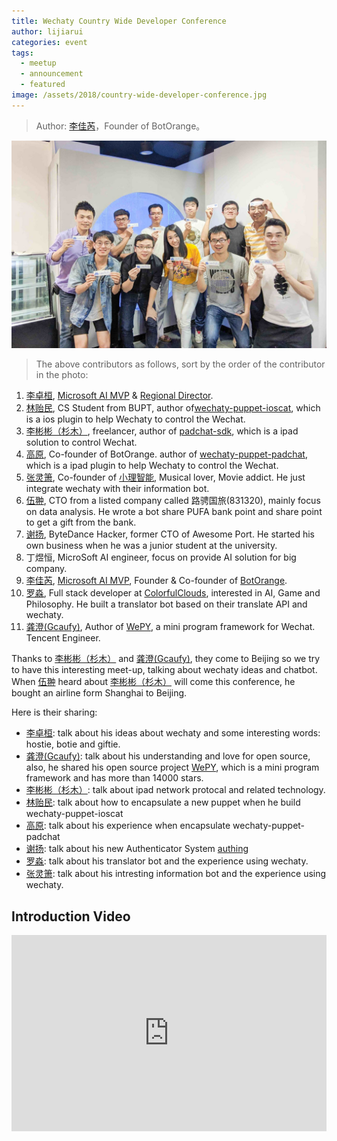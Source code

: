 ```yaml
---
title: Wechaty Country Wide Developer Conference
author: lijiarui
categories: event
tags:
  - meetup
  - announcement
  - featured
image: /assets/2018/country-wide-developer-conference.jpg
---
```


> Author: [李佳芮](https://github.com/lijiarui/)，Founder of BotOrange。

![Wechaty Contributors][contributors-image]

> The above contributors as follows, sort by the order of the contributor in the photo:

1. [李卓桓](https://github.com/huan), [Microsoft AI MVP](https://mvp.microsoft.com/en-us/PublicProfile/5003061) & [Regional Director](https://rd.microsoft.com/en-us/huan-li).
2. [林贻民](http://github.com/linyimin-bupt),  CS Student from BUPT, author of[wechaty-puppet-ioscat](https://github.com/linyimin-bupt/wechaty-puppet-ioscat), which is a ios plugin to help Wechaty to control the Wechat.
3. [李彬彬（杉木）](https://github.com/binsee/), freelancer, author of [padchat-sdk](github.com/binsee/padchat-sdk), which is a ipad solution to control Wechat.
4. [高原](https://github.com/windmemory), Co-founder of BotOrange. author of [wechaty-puppet-padchat](https://github.com/lijiarui/wechaty-puppet-padchat), which is a ipad plugin to help Wechaty to control the Wechat.
5. [张灵箫](https://github.com/judaschrist), Co-founder of [小理智能](http://xiaolizhuli.com), Musical lover, Movie addict. He just integrate wechaty with their information bot.
6. [伍翀](https://github.com/iyjian), CTO from a listed company called 路骋国旅(831320), mainly focus on data analysis. He wrote a bot share PUFA bank point and share point to get a gift from the bank.
7. [谢扬](https://github.com/leinue), ByteDance Hacker, former CTO of Awesome Port. He started his own business when he was a junior student at the university.
8. 丁煜恒, MicroSoft AI engineer, focus on provide AI solution for big company.
9. [李佳芮](https://github.com/lijiarui), [Microsoft AI MVP](https://mvp.microsoft.com/en-us/PublicProfile/5003226), Founder & Co-founder of [BotOrange](http://botorange.com).
10. [罗淼](https://github.com/bitwater), Full stack developer at [ColorfulClouds](http://caiyunapp.com/), interested in AI, Game and Philosophy. He built a translator bot based on their translate API and wechaty.
11. [龚澄(Gcaufy)](https://github.com/gcaufy), Author of [WePY](https://github.com/tencent/wepy), a mini program framework for Wechat. Tencent Engineer.

Thanks to [李彬彬（杉木）](https://github.com/binsee/) and [龚澄(Gcaufy)](https://github.com/gcaufy), they come to Beijing so we try to have this interesting meet-up, talking about wechaty ideas and chatbot. When [伍翀](https://github.com/iyjian) heard about [李彬彬（杉木）](https://github.com/binsee/) will come this conference, he bought an airline form Shanghai to Beijing.

Here is their sharing:

- [李卓桓](https://github.com/huan): talk about his ideas about wechaty and some interesting words: hostie, botie and giftie.
- [龚澄(Gcaufy)](https://github.com/gcaufy): talk about his understanding and love for open source, also, he shared his open source project [WePY](https://github.com/tencent/wepy), which is a mini program framework and has more than 14000 stars.
- [李彬彬（杉木）](https://github.com/binsee/): talk about ipad network protocal and related technology.
- [林贻民](http://github.com/linyimin-bupt): talk about how to encapsulate a new puppet when he build wechaty-puppet-ioscat
- [高原](https://github.com/windmemory): talk about his experience when encapsulate wechaty-puppet-padchat
- [谢扬](https://github.com/leinue): talk about his new Authenticator System [authing](https://authing.cn/)
- [罗淼](https://github.com/bitwater): talk about his translator bot and the experience using wechaty.
- [张灵箫](https://github.com/judaschrist): talk about his intresting information bot and the experience using wechaty.

## Introduction Video

<div class="video-container" style="
    position: relative;
    padding-bottom:56.25%;
    padding-top:30px;
    height:0;
    overflow:hidden;
">
<iframe width="560" height="315" src="https://www.youtube.com/embed/QhQPO_2bD48" frameborder="0" allowfullscreen="" style="
    position: absolute;
    top:0;
    left:0;
    width:100%;
    height:100%;
"></iframe></div>

[contributors-image]: /assets/2018/country-wide-developer-conference.jpg
